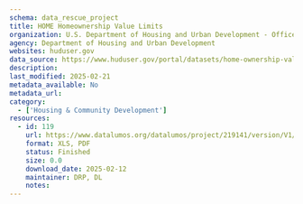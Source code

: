 ```yaml
---
schema: data_rescue_project 
title: HOME Homeownership Value Limits
organization: U.S. Department of Housing and Urban Development - Office of Policy Development and Research
agency: Department of Housing and Urban Development
websites: huduser.gov
data_source: https://www.huduser.gov/portal/datasets/home-ownership-value-limits.html
description: 
last_modified: 2025-02-21
metadata_available: No
metadata_url: 
category:
  - ['Housing & Community Development'] 
resources:
  - id: 119
    url: https://www.datalumos.org/datalumos/project/219141/version/V1/view
    format: XLS, PDF
    status: Finished
    size: 0.0
    download_date: 2025-02-12
    maintainer: DRP, DL
    notes: 
---
```


